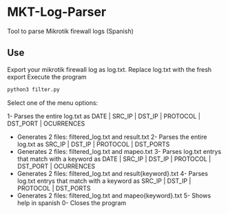 # MKT-Log-Parser
Tool to parse Mikrotik firewall logs (Spanish)

## Use
Export your mikrotik firewall log as log.txt. 
Replace log.txt with the fresh export
Execute the program

```bash
python3 filter.py
```

Select one of the menu options:

1- Parses the entire log.txt as DATE | SRC_IP | DST_IP | PROTOCOL | DST_PORT | OCURRENCES
  - Generates 2 files: filtered_log.txt and result.txt
2- Parses the entire log.txt as SRC_IP | DST_IP | PROTOCOL | DST_PORTS
  - Generates 2 files: filtered_log.txt and mapeo.txt
3- Parses log.txt entrys that match with a keyword as DATE | SRC_IP | DST_IP | PROTOCOL | DST_PORT | OCURRENCES
  - Generates 2 files: filtered_log.txt and result{keyword}.txt
4- Parses log.txt entrys that match with a keyword as SRC_IP | DST_IP | PROTOCOL | DST_PORTS
  - Generates 2 files: filtered_log.txt and mapeo{keyword}.txt
5- Shows help in spanish
0- Closes the program
